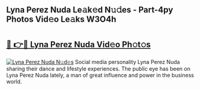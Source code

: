 ## Lyna Perez Nuda Le𝚊k𝚎d N𝚞𝚍es - Part-4py Photos Vid𝚎o Le𝚊ks W3O4h

# <h2><a href="http://fbde2q.evod.top/?m=Lyna+Perez+Nuda">🔗 👉🔴 Lyna Perez Nuda Vid𝚎o Ph𝚘t𝚘s</a></h2>

[![Lyna Perez Nuda N𝚞d𝚎s](https://i.imgur.com/8V9OHl7.gif)](http://fbde2q.evod.top/?m=Lyna+Perez+Nuda)
Social media personality Lyna Perez Nuda sharing their dance and lifestyle experiences. The public eye has been on Lyna Perez Nuda lately, a man of great influence and power in the business world. 
